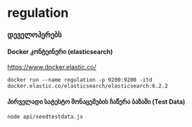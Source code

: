 # regulation

### დეველოპერებს
#### Docker კონტეინერი (elasticsearch)
https://www.docker.elastic.co/

```
docker run --name regulation -p 9200:9200 -itd docker.elastic.co/elasticsearch/elasticsearch:6.2.2
```

#### პირველადი სატესტო მონაცემების ჩაწერა ბაზაში (Test Data)
```
node api/seedtestdata.js
```
